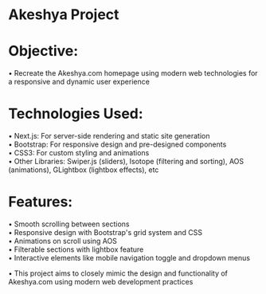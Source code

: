 # Akeshya Project

# Objective:    
• Recreate the Akeshya.com homepage using modern web technologies for a responsive and dynamic user experience    

# Technologies Used:    
• Next.js: For server-side rendering and static site generation    
• Bootstrap: For responsive design and pre-designed components    
• CSS3: For custom styling and animations    
• Other Libraries: Swiper.js (sliders), Isotope (filtering and sorting), AOS (animations), GLightbox (lightbox effects), etc      

# Features:    
• Smooth scrolling between sections    
• Responsive design with Bootstrap's grid system and CSS    
• Animations on scroll using AOS    
• Filterable sections with lightbox feature    
• Interactive elements like mobile navigation toggle and dropdown menus    


• This project aims to closely mimic the design and functionality of Akeshya.com using modern web development practices